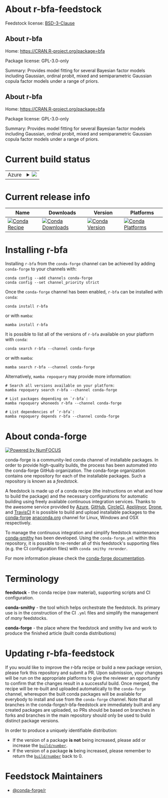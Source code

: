 About r-bfa-feedstock
=====================

Feedstock license: [BSD-3-Clause](https://github.com/conda-forge/r-bfa-feedstock/blob/main/LICENSE.txt)


About r-bfa
-----------

Home: https://CRAN.R-project.org/package=bfa

Package license: GPL-3.0-only

Summary: Provides model fitting for several Bayesian factor models including Gaussian, ordinal probit, mixed and semiparametric Gaussian copula factor models under a range of priors.

About r-bfa
-----------

Home: https://CRAN.R-project.org/package=bfa

Package license: GPL-3.0-only

Summary: Provides model fitting for several Bayesian factor models including Gaussian, ordinal probit, mixed and semiparametric Gaussian copula factor models under a range of priors.

Current build status
====================


<table>
    
  <tr>
    <td>Azure</td>
    <td>
      <details>
        <summary>
          <a href="https://dev.azure.com/conda-forge/feedstock-builds/_build/latest?definitionId=3349&branchName=main">
            <img src="https://dev.azure.com/conda-forge/feedstock-builds/_apis/build/status/r-bfa-feedstock?branchName=main">
          </a>
        </summary>
        <table>
          <thead><tr><th>Variant</th><th>Status</th></tr></thead>
          <tbody><tr>
              <td>linux_64_r_base4.4</td>
              <td>
                <a href="https://dev.azure.com/conda-forge/feedstock-builds/_build/latest?definitionId=3349&branchName=main">
                  <img src="https://dev.azure.com/conda-forge/feedstock-builds/_apis/build/status/r-bfa-feedstock?branchName=main&jobName=linux&configuration=linux%20linux_64_r_base4.4" alt="variant">
                </a>
              </td>
            </tr><tr>
              <td>linux_64_r_base4.5</td>
              <td>
                <a href="https://dev.azure.com/conda-forge/feedstock-builds/_build/latest?definitionId=3349&branchName=main">
                  <img src="https://dev.azure.com/conda-forge/feedstock-builds/_apis/build/status/r-bfa-feedstock?branchName=main&jobName=linux&configuration=linux%20linux_64_r_base4.5" alt="variant">
                </a>
              </td>
            </tr><tr>
              <td>osx_64_r_base4.4</td>
              <td>
                <a href="https://dev.azure.com/conda-forge/feedstock-builds/_build/latest?definitionId=3349&branchName=main">
                  <img src="https://dev.azure.com/conda-forge/feedstock-builds/_apis/build/status/r-bfa-feedstock?branchName=main&jobName=osx&configuration=osx%20osx_64_r_base4.4" alt="variant">
                </a>
              </td>
            </tr><tr>
              <td>osx_64_r_base4.5</td>
              <td>
                <a href="https://dev.azure.com/conda-forge/feedstock-builds/_build/latest?definitionId=3349&branchName=main">
                  <img src="https://dev.azure.com/conda-forge/feedstock-builds/_apis/build/status/r-bfa-feedstock?branchName=main&jobName=osx&configuration=osx%20osx_64_r_base4.5" alt="variant">
                </a>
              </td>
            </tr><tr>
              <td>win_64_r_base4.4</td>
              <td>
                <a href="https://dev.azure.com/conda-forge/feedstock-builds/_build/latest?definitionId=3349&branchName=main">
                  <img src="https://dev.azure.com/conda-forge/feedstock-builds/_apis/build/status/r-bfa-feedstock?branchName=main&jobName=win&configuration=win%20win_64_r_base4.4" alt="variant">
                </a>
              </td>
            </tr><tr>
              <td>win_64_r_base4.5</td>
              <td>
                <a href="https://dev.azure.com/conda-forge/feedstock-builds/_build/latest?definitionId=3349&branchName=main">
                  <img src="https://dev.azure.com/conda-forge/feedstock-builds/_apis/build/status/r-bfa-feedstock?branchName=main&jobName=win&configuration=win%20win_64_r_base4.5" alt="variant">
                </a>
              </td>
            </tr>
          </tbody>
        </table>
      </details>
    </td>
  </tr>
</table>

Current release info
====================

| Name | Downloads | Version | Platforms |
| --- | --- | --- | --- |
| [![Conda Recipe](https://img.shields.io/badge/recipe-r--bfa-green.svg)](https://anaconda.org/conda-forge/r-bfa) | [![Conda Downloads](https://img.shields.io/conda/dn/conda-forge/r-bfa.svg)](https://anaconda.org/conda-forge/r-bfa) | [![Conda Version](https://img.shields.io/conda/vn/conda-forge/r-bfa.svg)](https://anaconda.org/conda-forge/r-bfa) | [![Conda Platforms](https://img.shields.io/conda/pn/conda-forge/r-bfa.svg)](https://anaconda.org/conda-forge/r-bfa) |

Installing r-bfa
================

Installing `r-bfa` from the `conda-forge` channel can be achieved by adding `conda-forge` to your channels with:

```
conda config --add channels conda-forge
conda config --set channel_priority strict
```

Once the `conda-forge` channel has been enabled, `r-bfa` can be installed with `conda`:

```
conda install r-bfa
```

or with `mamba`:

```
mamba install r-bfa
```

It is possible to list all of the versions of `r-bfa` available on your platform with `conda`:

```
conda search r-bfa --channel conda-forge
```

or with `mamba`:

```
mamba search r-bfa --channel conda-forge
```

Alternatively, `mamba repoquery` may provide more information:

```
# Search all versions available on your platform:
mamba repoquery search r-bfa --channel conda-forge

# List packages depending on `r-bfa`:
mamba repoquery whoneeds r-bfa --channel conda-forge

# List dependencies of `r-bfa`:
mamba repoquery depends r-bfa --channel conda-forge
```


About conda-forge
=================

[![Powered by
NumFOCUS](https://img.shields.io/badge/powered%20by-NumFOCUS-orange.svg?style=flat&colorA=E1523D&colorB=007D8A)](https://numfocus.org)

conda-forge is a community-led conda channel of installable packages.
In order to provide high-quality builds, the process has been automated into the
conda-forge GitHub organization. The conda-forge organization contains one repository
for each of the installable packages. Such a repository is known as a *feedstock*.

A feedstock is made up of a conda recipe (the instructions on what and how to build
the package) and the necessary configurations for automatic building using freely
available continuous integration services. Thanks to the awesome service provided by
[Azure](https://azure.microsoft.com/en-us/services/devops/), [GitHub](https://github.com/),
[CircleCI](https://circleci.com/), [AppVeyor](https://www.appveyor.com/),
[Drone](https://cloud.drone.io/welcome), and [TravisCI](https://travis-ci.com/)
it is possible to build and upload installable packages to the
[conda-forge](https://anaconda.org/conda-forge) [anaconda.org](https://anaconda.org/)
channel for Linux, Windows and OSX respectively.

To manage the continuous integration and simplify feedstock maintenance
[conda-smithy](https://github.com/conda-forge/conda-smithy) has been developed.
Using the ``conda-forge.yml`` within this repository, it is possible to re-render all of
this feedstock's supporting files (e.g. the CI configuration files) with ``conda smithy rerender``.

For more information please check the [conda-forge documentation](https://conda-forge.org/docs/).

Terminology
===========

**feedstock** - the conda recipe (raw material), supporting scripts and CI configuration.

**conda-smithy** - the tool which helps orchestrate the feedstock.
                   Its primary use is in the construction of the CI ``.yml`` files
                   and simplify the management of *many* feedstocks.

**conda-forge** - the place where the feedstock and smithy live and work to
                  produce the finished article (built conda distributions)


Updating r-bfa-feedstock
========================

If you would like to improve the r-bfa recipe or build a new
package version, please fork this repository and submit a PR. Upon submission,
your changes will be run on the appropriate platforms to give the reviewer an
opportunity to confirm that the changes result in a successful build. Once
merged, the recipe will be re-built and uploaded automatically to the
`conda-forge` channel, whereupon the built conda packages will be available for
everybody to install and use from the `conda-forge` channel.
Note that all branches in the conda-forge/r-bfa-feedstock are
immediately built and any created packages are uploaded, so PRs should be based
on branches in forks and branches in the main repository should only be used to
build distinct package versions.

In order to produce a uniquely identifiable distribution:
 * If the version of a package **is not** being increased, please add or increase
   the [``build/number``](https://docs.conda.io/projects/conda-build/en/latest/resources/define-metadata.html#build-number-and-string).
 * If the version of a package **is** being increased, please remember to return
   the [``build/number``](https://docs.conda.io/projects/conda-build/en/latest/resources/define-metadata.html#build-number-and-string)
   back to 0.

Feedstock Maintainers
=====================

* [@conda-forge/r](https://github.com/orgs/conda-forge/teams/r/)

